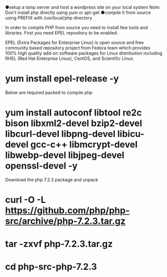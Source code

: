 ●setup a lamp server and host a wordpress site on your local system Note: Don't install php directly using yum or apt-get
●compile it from source using PREFIX with /usr/local/php directory

In order to compile PHP from source you need to install few tools and libraries. First you need EPEL repository to be enabled.

EPEL (Extra Packages for Enterprise Linux) is open source and free community based repository project from Fedora team which provides 100% high quality add-on software packages for Linux distribution including RHEL (Red Hat Enterprise Linux), CentOS, and Scientific Linux.

# yum install epel-release -y

Below are required packed to compile php

# yum install autoconf libtool re2c bison libxml2-devel bzip2-devel libcurl-devel libpng-devel libicu-devel gcc-c++ libmcrypt-devel libwebp-devel libjpeg-devel openssl-devel -y

Download the php 7.2.3 package and unpack

# curl -O -L https://github.com/php/php-src/archive/php-7.2.3.tar.gz
# tar -zxvf php-7.2.3.tar.gz
# cd php-src-php-7.2.3
